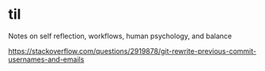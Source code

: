 # til
Notes on self reflection, workflows, human psychology, and balance


https://stackoverflow.com/questions/2919878/git-rewrite-previous-commit-usernames-and-emails
